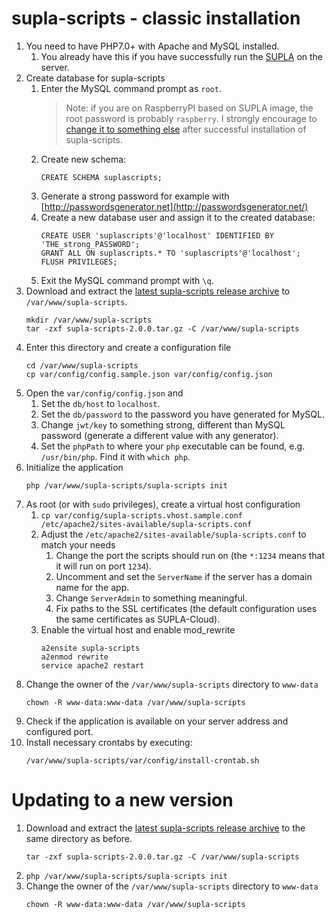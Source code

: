 # supla-scripts - classic installation

1. You need to have PHP7.0+ with Apache and MySQL installed.
    1. You already have this if you have successfully run the [SUPLA](https://github.com/SUPLA/supla-cloud) on the server.
1. Create database for supla-scripts
    1. Enter the MySQL command prompt as `root`. 
       > Note: if you are on RaspberryPI based on SUPLA image, the root password
         is probably `raspberry`. I strongly encourage to 
         [change it to something else](https://www.cyberciti.biz/faq/mysql-change-root-password/)
         after successful installation of supla-scripts.    
     1. Create new schema:
        ```
        CREATE SCHEMA suplascripts;
        ```
    1. Generate a strong password for example with [http://passwordsgenerator.net](http://passwordsgenerator.net/)
    1. Create a new database user and assign it to the created database:
       ```
       CREATE USER 'suplascripts'@'localhost' IDENTIFIED BY 'THE_strong_PASSWORD';
       GRANT ALL ON suplascripts.* TO 'suplascripts'@'localhost';
       FLUSH PRIVILEGES;
       ```
    1. Exit the MySQL command prompt with `\q`.
1. Download and extract the [latest supla-scripts release archive](https://github.com/fracz/supla-scripts/releases/latest)
   to `/var/www/supla-scripts`.
   ```
   mkdir /var/www/supla-scripts
   tar -zxf supla-scripts-2.0.0.tar.gz -C /var/www/supla-scripts
   ```
1. Enter this directory and create a configuration file
   ```
   cd /var/www/supla-scripts
   cp var/config/config.sample.json var/config/config.json
   ```
1. Open the `var/config/config.json` and
   1. Set the `db/host` to `localhost`.
   1. Set the `db/password` to the password you have generated for MySQL.
   1. Change `jwt/key` to something strong, different than MySQL password 
      (generate a different value with any generator).
   1. Set the `phpPath` to where your `php` executable can be found, e.g. `/usr/bin/php`. Find it with `which php`.
1. Initialize the application
   ```
   php /var/www/supla-scripts/supla-scripts init
   ```
1. As root (or with `sudo` privileges), create a virtual host configuration
   1. `cp var/config/supla-scripts.vhost.sample.conf /etc/apache2/sites-available/supla-scripts.conf`
   1. Adjust the `/etc/apache2/sites-available/supla-scripts.conf` to match your needs
       1. Change the port the scripts should run on (the `*:1234` means that it will run on port `1234`).
       1. Uncomment and set the `ServerName` if the server has a domain name for the app.
       1. Change `ServerAdmin` to something meaningful.
       1. Fix paths to the SSL certificates (the default configuration uses
          the same certificates as SUPLA-Cloud).
   1. Enable the virtual host and enable mod_rewrite
       ```
       a2ensite supla-scripts
       a2enmod rewrite
       service apache2 restart
       ```
1. Change the owner of the `/var/www/supla-scripts` directory to `www-data`
    ```
    chown -R www-data:www-data /var/www/supla-scripts
    ```
1. Check if the application is available on your server address and configured port.
1. Install necessary crontabs by executing:
   ```
   /var/www/supla-scripts/var/config/install-crontab.sh
   ```

# Updating to a new version

1. Download and extract the [latest supla-scripts release archive](https://github.com/fracz/supla-scripts/releases/latest) 
   to the same directory as before.
   ```
   tar -zxf supla-scripts-2.0.0.tar.gz -C /var/www/supla-scripts 
   ```
2. `php /var/www/supla-scripts/supla-scripts init`
3. Change the owner of the `/var/www/supla-scripts` directory to `www-data`
    ```
    chown -R www-data:www-data /var/www/supla-scripts
    ```
